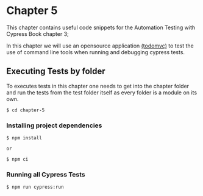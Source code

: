 # Chapter 5
This chapter contains useful code snippets for the Automation Testing with Cypress Book chapter 3; 

In this chapter we will use an opensource application [(todomvc)](http://todomvc.com/examples/react/#/) to test the use of command line tools when running and debugging cypress tests.


## Executing Tests by folder
To executes tests in this chapter one needs to get into the chapter folder and run the tests from the test folder itself as every folder is a module on its own. 

```
$ cd chapter-5
```

### Installing project dependencies
```
$ npm install

or 

$ npm ci

```

### Running all Cypress Tests
```
$ npm run cypress:run
```


